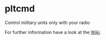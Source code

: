 # pltcmd

Control military units only with your radio

For further information have a look at the [Wiki](https://github.com/Baret/pltcmd/wiki).

